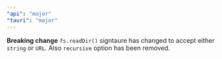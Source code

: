 ```yaml
---
"api": "major"
"tauri": "major"
---
```


**Breaking change** `fs.readDir()` signtaure has changed to accept either `string` or `URL`. Also `recursive` option has been removed.

